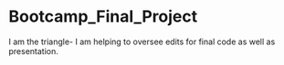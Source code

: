 # Bootcamp_Final_Project

I am the triangle- I am helping to oversee edits for final code as well as presentation. 
